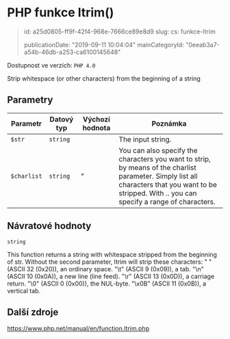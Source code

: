 PHP funkce ltrim()
==================

> id: a25d0805-ff9f-42f4-968e-7666ce89e8d9
> slug:
> 	cs: funkce-ltrim
>
> publicationDate: "2019-09-11 10:04:04"
> mainCategoryId: "0eeab3a7-a54b-46db-a253-ca6100145648"

Dostupnost ve verzích: `PHP 4.0`

Strip whitespace (or other characters) from the beginning of a string


Parametry
--------------

| Parametr | Datový typ | Výchozí hodnota | Poznámka |
|-----|-----|-----|-----|
| `$str` | `string` |  | The input string. |
| `$charlist` | `string` | " | You can also specify the characters you want to strip, by means of the charlist parameter. Simply list all characters that you want to be stripped. With .. you can specify a range of characters. |


Návratové hodnoty
----------------

`string`

This function returns a string with whitespace stripped from the
beginning of str.
Without the second parameter,
ltrim will strip these characters:
" " (ASCII 32
(0x20)), an ordinary space.
"\t" (ASCII 9
(0x09)), a tab.
"\n" (ASCII 10
(0x0A)), a new line (line feed).
"\r" (ASCII 13
(0x0D)), a carriage return.
"\0" (ASCII 0
(0x00)), the NUL-byte.
"\x0B" (ASCII 11
(0x0B)), a vertical tab.

Další zdroje
------------

https://www.php.net/manual/en/function.ltrim.php
